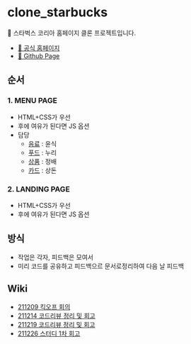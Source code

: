 # clone_starbucks

💚 스타벅스 코리아 홈페이지 클론 프로젝트입니다.

- [🔗 공식 홈페이지](https://www.starbucks.co.kr)
- [🔗 Github Page](https://nurimeansworld.github.io/clone_starbucks/)

## 순서

### 1. MENU PAGE

- HTML+CSS가 우선
- 후에 여유가 된다면 JS 옵션
- 담당
  - [음료](https://www.starbucks.co.kr/menu/drink_list.do) : 윤식
  - [푸드](https://www.starbucks.co.kr/menu/food_list.do) : 누리
  - [상품](https://www.starbucks.co.kr/menu/product_list.do) : 정배
  - [카드](https://www.starbucks.co.kr/menu/card_list.do) : 상돈

### 2. LANDING PAGE

- HTML+CSS가 우선
- 후에 여유가 된다면 JS 옵션

## 방식

- 작업은 각자, 피드백은 모여서
- 미리 코드를 공유하고 피드백으르 문서로정리하여 다음 날 피드백

## Wiki

- [211209 킥오프 회의](https://github.com/nurimeansworld/clone_starbucks/wiki/211209---%ED%82%A5%EC%98%A4%ED%94%84-%ED%9A%8C%EC%9D%98)
- [211214 코드리뷰 정리 및 회고](https://github.com/nurimeansworld/clone_starbucks/wiki/211214-%EC%BD%94%EB%93%9C%EB%A6%AC%EB%B7%B0-%EC%A0%95%EB%A6%AC-%EB%B0%8F-%ED%9A%8C%EA%B3%A0)
- [211219 코드리뷰 정리 및 회고](https://github.com/nurimeansworld/clone_starbucks/wiki/211219-%EC%BD%94%EB%93%9C%EB%A6%AC%EB%B7%B0-%EC%A0%95%EB%A6%AC-%EB%B0%8F-%ED%9A%8C%EA%B3%A0)
- [211226 스터디 1차 회고](https://github.com/nurimeansworld/clone_starbucks/wiki/211226-%EC%8A%A4%ED%84%B0%EB%94%94-1%EC%B0%A8-%ED%9A%8C%EA%B3%A0)
